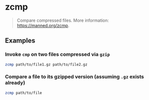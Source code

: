 # zcmp

> Compare compressed files. More information: <https://manned.org/zcmp>.

## Examples

### Invoke `cmp` on two files compressed via `gzip`

```bash
zcmp path/to/file1.gz path/to/file2.gz
```

### Compare a file to its gzipped version (assuming `.gz` exists already)

```bash
zcmp path/to/file
```
